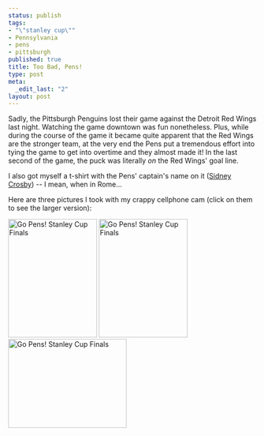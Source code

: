 ```yaml
--- 
status: publish
tags: 
- "\"stanley cup\""
- Pennsylvania
- pens
- pittsburgh
published: true
title: Too Bad, Pens!
type: post
meta: 
  _edit_last: "2"
layout: post
---
```

Sadly, the Pittsburgh Penguins lost their game against the Detroit Red Wings last night. Watching the game downtown was fun nonetheless. Plus, while during the course of the game it became quite apparent that the Red Wings are the stronger team, at the very end the Pens put a tremendous effort into tying the game to get into overtime and they almost made it! In the last second of the game, the puck was literally *on* the Red Wings' goal line.

I also got myself a t-shirt with the Pens' captain's name on it (<a href="http://en.wikipedia.org/wiki/Sidney_Crosby">Sidney Crosby</a>) -- I mean, when in Rome...

Here are three pictures I took with my crappy cellphone cam (click on them to see the larger version):

<a href="http://www.ipernity.com/doc/fredw/2138523"><img src="http://u1.ipernity.com/6/85/23/2138523.8d5503b2.240.jpg" width="180" height="240" alt="Go Pens! Stanley Cup Finals" border="0"/></a>
<a href="http://www.ipernity.com/doc/fredw/2138524"><img src="http://u1.ipernity.com/6/85/24/2138524.e6e20eb1.240.jpg" width="180" height="240" alt="Go Pens! Stanley Cup Finals" border="0"/></a>
<a href="http://www.ipernity.com/doc/fredw/2138525"><img src="http://u1.ipernity.com/6/85/25/2138525.2fb573f4.240.jpg" width="240" height="180" alt="Go Pens! Stanley Cup Finals" border="0"/></a>
